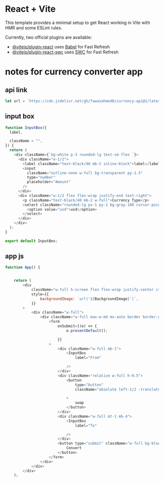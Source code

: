 # React + Vite

This template provides a minimal setup to get React working in Vite with HMR and some ESLint rules.

Currently, two official plugins are available:

- [@vitejs/plugin-react](https://github.com/vitejs/vite-plugin-react/blob/main/packages/plugin-react/README.md) uses [Babel](https://babeljs.io/) for Fast Refresh
- [@vitejs/plugin-react-swc](https://github.com/vitejs/vite-plugin-react-swc) uses [SWC](https://swc.rs/) for Fast Refresh

# notes for currency converter app

## api link

```javascript
let url = `https://cdn.jsdelivr.net/gh/fawazahmed0/currency-api@1/latest/currencies/${currency}.json`;
```

## input box

```javascript
function InputBox({
  label,

  className = "",
}) {
  return (
    <div className={`bg-white p-3 rounded-lg text-sm flex `}>
      <div className="w-1/2">
        <label className="text-black/40 mb-2 inline-block">label</label>
        <input
          className="outline-none w-full bg-transparent py-1.5"
          type="number"
          placeholder="Amount"
        />
      </div>
      <div className="w-1/2 flex flex-wrap justify-end text-right">
        <p className="text-black/40 mb-2 w-full">Currency Type</p>
        <select className="rounded-lg px-1 py-1 bg-gray-100 cursor-pointer outline-none">
          <option value="usd">usd</option>
        </select>
      </div>
    </div>
  );
}

export default InputBox;
```

## app js

```javascript
function App() {


    return (
        <div
            className="w-full h-screen flex flex-wrap justify-center items-center bg-cover bg-no-repeat"
            style={{
                backgroundImage: `url('${BackgroundImage}')`,
            }}
        >
            <div className="w-full">
                <div className="w-full max-w-md mx-auto border border-gray-60 rounded-lg p-5 backdrop-blur-sm bg-white/30">
                    <form
                        onSubmit={(e) => {
                            e.preventDefault();

                        }}
                    >
                        <div className="w-full mb-1">
                            <InputBox
                                label="From"

                            />
                        </div>
                        <div className="relative w-full h-0.5">
                            <button
                                type="button"
                                className="absolute left-1/2 -translate-x-1/2 -translate-y-1/2 border-2 border-white rounded-md bg-blue-600 text-white px-2 py-0.5"

                            >
                                swap
                            </button>
                        </div>
                        <div className="w-full mt-1 mb-4">
                            <InputBox
                                label="To"

                            />
                        </div>
                        <button type="submit" className="w-full bg-blue-600 text-white px-4 py-3 rounded-lg">
                            Convert
                        </button>
                    </form>
                </div>
            </div>
        </div>
    );
```
